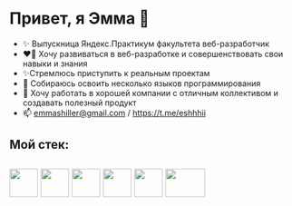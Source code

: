 <h1> <b>Привет, я Эмма  👋 </b> </h1>
 
- ✨ Выпускница Яндекс.Практикум факультета веб-разработчик
- ❤️‍🔥 Хочу развиваться в веб-разработке и совершенствовать свои навыки и знания
- ✨Стремлюсь приступить к реальным проектам 
- 🚀 Собираюсь освоить несколько языков программирования 
- 💫 Хочу работать в хорошей компании с отличным коллективом и создавать полезный продукт
- 📫 emmashiller@gmail.com / https://t.me/eshhhii

<h2><b>Мой стек:</b> <h2>
<img src='https://mohamedelghandour.github.io/windows-10/img/8b61de4c84033266e15317a6eb9fda2d-css3.png' width='50' height='50'>
<img src='https://cdn.iconscout.com/icon/free/png-512/javascript-2752148-2284965.png' width='50' height='50'>
<img src='https://www.pngfind.com/pngs/m/685-6854994_react-logo-no-background-hd-png-download.png' width='50' height='50'>
<img src='https://e7.pngegg.com/pngimages/743/345/png-clipart-bash-git-computer-icons-installation-command-line-interface-github-text-logo-thumbnail.png' width='50' height='50'>
<img src='https://c0.klipartz.com/pngpicture/713/558/gratis-png-iconos-de-computadora-pro-git-portable-network-graphics-logo-github-thumbnail.png' width='50' height='50'>
<img src='https://polyakovdmitriy.ru/wp-content/uploads/2020/05/kisspng-webpack-computer-icons-scalable-vector-graphics-re-webpack-svg-icon-transparent-amp-png-clipart-fre-5cb79870aa3cb3.6069044115555359846973.jpg' width='70' height='50'>
